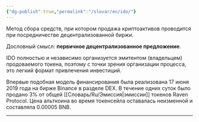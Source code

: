 ```yaml
---
{"dg-publish":true,"permalink":"/slovar/en/ido/"}
---
```



Метод сбора средств, при котором продажа криптоактивов проводится при посредничестве децентрализованной биржи.

Дословный смысл: **первичное децентрализованное предложение**.

IDO полностью и независимо организуется эмитентом (владельцем) продоваемого токена, поэтому с точки зрения организации процесса, это легкий формат привлечения инвестиций.

Впервые подобная модель финансирования была реализована 17 июня 2019 года на бирже Binance в разделе DEX. В течение одних суток было продано 3% от общей [[Словарь/Ru/Эмиссия\|эмиссии]] токенов Raven Protocol. Цена альткоина во время токенсейла оставалась неизменной и составляла 0.00005 BNB.

---

